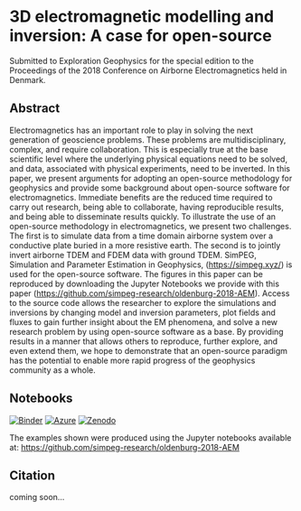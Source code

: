 # 3D electromagnetic modelling and inversion: A case for open-source

Submitted to Exploration Geophysics for the special edition to the Proceedings of the 2018 Conference on Airborne Electromagnetics held in Denmark.

## Abstract

Electromagnetics has an important role to play in solving the next generation of geoscience problems. These problems are multidisciplinary, complex, and require collaboration. This is especially true at the base scientific level where the underlying physical equations need to be solved, and data, associated with physical experiments, need to be inverted. In this paper, we present arguments for adopting an open-source methodology for geophysics and provide some background about open-source software for electromagnetics. Immediate benefits are the reduced time required to carry out research, being able to collaborate, having reproducible results, and being able to disseminate results quickly. To illustrate the use of an open-source methodology in electromagnetics, we present two challenges. The first is to simulate data from a time domain airborne system over a conductive plate buried in a more resistive earth. The second is to jointly invert airborne TDEM and FDEM data with ground TDEM. SimPEG, Simulation and Parameter Estimation in Geophysics, (https://simpeg.xyz/) is used for the open-source software. The figures in this paper can be reproduced by downloading the Jupyter Notebooks we provide with this paper (https://github.com/simpeg-research/oldenburg-2018-AEM). Access to the source code allows the researcher to explore the simulations and inversions by changing model and inversion parameters, plot fields and fluxes to gain further insight about the EM phenomena, and solve a new research problem by using open-source software as a base. By providing results in a manner that allows others to reproduce, further explore, and even extend them, we hope to demonstrate that an open-source paradigm has the potential to enable more rapid progress of the geophysics community as a whole.

## Notebooks

[![Binder](https://mybinder.org/badge.svg)](https://mybinder.org/v2/gh/simpeg-research/oldenburg-2018-AEM/master)
[![Azure](https://notebooks.azure.com/launch.png)](https://notebooks.azure.com/import/gh/simpeg-research/oldenburg-2018-AEM)
[![Zenodo](https://zenodo.org/badge/131676406.svg)](https://zenodo.org/badge/latestdoi/131676406)

The examples shown were produced using the Jupyter notebooks available at: https://github.com/simpeg-research/oldenburg-2018-AEM

## Citation 

coming soon... 
